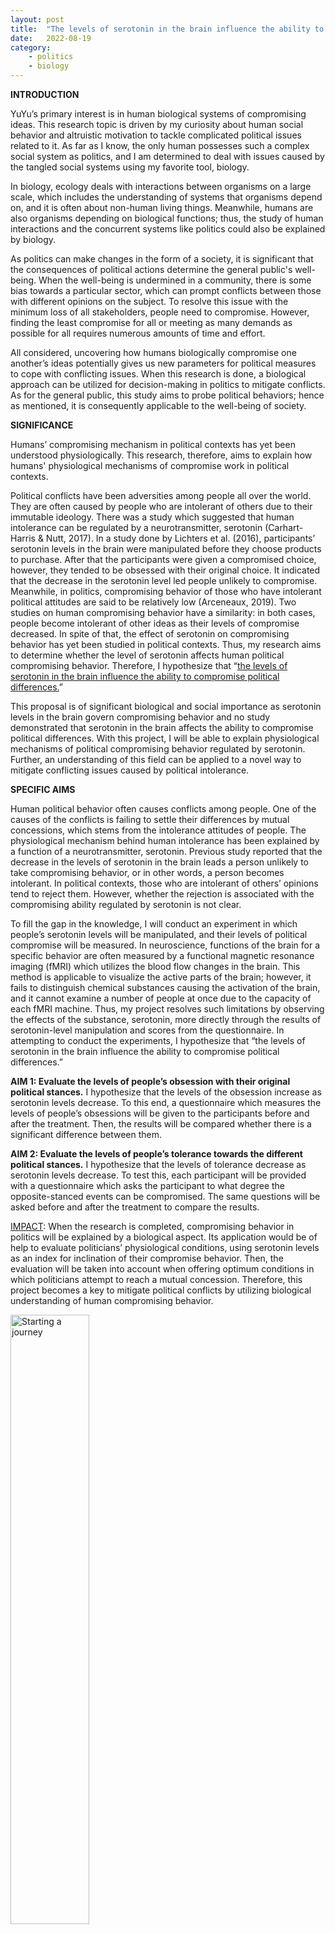 ```yaml
---
layout: post
title:  "The levels of serotonin in the brain influence the ability to compromise political differences?"
date:   2022-08-19
category: 
    - politics
    - biology
---
```


**INTRODUCTION**

YuYu’s primary interest is in human biological systems of compromising ideas. This research topic is driven by my curiosity about human social behavior and altruistic motivation to tackle complicated political issues related to it. As far as I know, the only human possesses such a complex social system as politics, and I am determined to deal with issues caused by the tangled social systems using my favorite tool, biology.

In biology, ecology deals with interactions between organisms on a large scale, which includes the understanding of systems that organisms depend on, and it is often about non-human living things. Meanwhile, humans are also organisms depending on biological functions; thus, the study of human interactions and the concurrent systems like politics could also be explained by biology. 

As politics can make changes in the form of a society, it is significant that the consequences of political actions determine the general public's well-being. When the well-being is undermined in a community, there is some bias towards a particular sector, which can prompt conflicts between those with different opinions on the subject. To resolve this issue with the minimum loss of all stakeholders, people need to compromise. However, finding the least compromise for all or meeting as many demands as possible for all requires numerous amounts of time and effort.

All considered, uncovering how humans biologically compromise one another’s ideas potentially gives us new parameters for political measures to cope with conflicting issues. When this research is done, a biological approach can be utilized for decision-making in politics to mitigate conflicts. As for the general public, this study aims to probe political behaviors; hence as mentioned, it is consequently applicable to the well-being of society.

**SIGNIFICANCE**

Humans’ compromising mechanism in political contexts has yet been understood physiologically. This research, therefore, aims to explain how humans' physiological mechanisms of compromise work in political contexts.

Political conflicts have been adversities among people all over the world. They are often caused by people who are intolerant of others due to their immutable ideology. There was a study which suggested that human intolerance can be regulated by a neurotransmitter, serotonin (Carhart-Harris & Nutt, 2017). In a study done by Lichters et al. (2016), participants’ serotonin levels in the brain were manipulated before they choose products to purchase. After that the participants were given a compromised choice, however, they tended to be obsessed with their original choice. It indicated that the decrease in the serotonin level led people unlikely to compromise. Meanwhile, in politics, compromising behavior of those who have intolerant political attitudes are said to be relatively low (Arceneaux, 2019). Two studies on human compromising behavior have a similarity: in both cases, people become intolerant of other ideas as their levels of compromise decreased. In spite of that, the effect of serotonin on compromising behavior has yet been studied in political contexts. Thus, my research aims to determine whether the level of serotonin affects human political compromising behavior. Therefore, I hypothesize that “<u>the levels of serotonin in the brain influence the ability to compromise political differences.</u>”

This proposal is of significant biological and social importance as serotonin levels in the brain govern compromising behavior and no study demonstrated that serotonin in the brain affects the ability to compromise political differences. With this project, I will be able to explain physiological mechanisms of political compromising behavior regulated by serotonin. Further, an understanding of this field can be applied to a novel way to mitigate conflicting issues caused by political intolerance.

**SPECIFIC AIMS**

Human political behavior often causes conflicts among people. One of the causes of the conflicts is failing to settle their differences by mutual concessions, which stems from the intolerance attitudes of people. The physiological mechanism behind human intolerance has been explained by a function of a neurotransmitter, serotonin. Previous study reported that the decrease in the levels of serotonin in the brain leads a person unlikely to take compromising behavior, or in other words, a person becomes intolerant. In political contexts, those who are intolerant of others’ opinions tend to reject them. However, whether the rejection is associated with the compromising ability regulated by serotonin is not clear.

To fill the gap in the knowledge, I will conduct an experiment in which people’s serotonin levels will be manipulated, and their levels of political compromise will be measured. In neuroscience, functions of the brain for a specific behavior are often measured by a functional magnetic resonance imaging (fMRI) which utilizes the blood flow changes in the brain. This method is applicable to visualize the active parts of the brain; however, it fails to distinguish chemical substances causing the activation of the brain, and it cannot examine a number of people at once due to the capacity of each fMRI machine. Thus, my project resolves such limitations by observing the effects of the substance, serotonin, more directly through the results of serotonin-level manipulation and scores from the questionnaire. In attempting to conduct the experiments, I hypothesize that “the levels of serotonin in the brain influence the ability to compromise political differences.”


**AIM 1: Evaluate the levels of people’s obsession with their original political stances.** I hypothesize that the levels of the obsession increase as serotonin levels decrease. To this end, a questionnaire which measures the levels of people’s obsessions will be given to the participants before and after the treatment. Then, the results will be compared whether there is a significant difference between them.


**AIM 2: Evaluate the levels of people’s tolerance towards the different political stances.** I hypothesize that the levels of tolerance decrease as serotonin levels decrease. To test this, each participant will be provided with a questionnaire which asks the participant to what degree the opposite-stanced events can be compromised. The same questions will be asked before and after the treatment to compare the results.


<u>IMPACT</u>: When the research is completed, compromising behavior in politics will be explained by a biological aspect. Its application would be of help to evaluate politicians’ physiological conditions, using serotonin levels as an index for inclination of their compromise behavior. Then, the evaluation will be taken into account when offering optimum conditions in which politicians attempt to reach a mutual concession. Therefore, this project becomes a key to mitigate political conflicts by utilizing biological understanding of human compromising behavior.

<img src="{{ site.baseurl }}/assets/images/serotonin-brain-exp-fig.png" alt="Starting a journey" style="width: 50%">

**APPROACH**

<u>Preliminary experiment</u>

In order to validate one of the experimental system, the blood testing process of a high performance liquid chromatography (HPLC) with Waters Pico-Tag column (Lee et al., 2011), people who are at their age of 50-59 will be recruited, consisting of 26 females and 26 males. They will be “screened for neurological and psychiatric disorders and given written informed consent before participating in the study. “Exclusion criteria include[s] history of cardiac, hepatic, renal, pulmonary, neurological, psychiatric, or gastrointestinal disorders, medication/drug use, and personal or family history of major depression or bipolar affective disorder (Crockett et al., 2009).”

Next, blood samples of the participants will be collected. A half portion of each blood sample will be examined with the HPLC with Waters Pico-Tag column (Lee et al., 2011) to measure the original concentration of tryptophan and large neutral amino acids (LNAA), and the ratio of tryptophan to other large neutral amino acids (TRP/LNAA ratio) will be calculated. The other half portion of each blood sample will be mixed with tryptophan, then examined in the same way. Then, the difference in the levels of tryptophan between two types of the samples will be calculated, and examined whether the difference is consistent with the amount of tryptophan added to each blood sample. This way, the blood testing process will be validated.


<u>Main experiment</u>

A hypothesis of this research is that “the levels of serotonin in the brain influence the ability to compromise political differences.” To test this hypothesis, I will recruit both female and male participants and women who are at their age of 50-59. I will recruit 26 males and 26 females for one experiment, and conduct the experiment twice. The screening will be done as the preliminary experiment.

To begin with, all participants will take the "obsession test" (Table 1). In the test, participants will be asked to either support or oppose four political statements, choosing how strongly they hold the stance from 5 (Very strong), 4 (Strong), 3 (Moderate), 2 (Not much), or 1 (Do not mind to change).

After the obsession test, "compromise test" (Table 2) will be conducted in which the participants will answer questions asking them to compromise their original stances on a scale of 1 (Absolutely not), 2 (Probably not), 3 (Probably fine) or 4 (Absolutely fine). The scores from both tests will be recorded.

Table. Questions for the obsession test.

| Consider following social affairs, take either support or oppose for each of them and choose to which degree you hold the stance from 5 (Very strong), 4 (Strong), 3 (Moderate), 2 (Not much), or 1 (Do not mind to change). |
|------------------------------------------------------------------------------------------------------------------------------------------------------------------------------------------------------------------------------|
| Q1. Abortion should be legalised in Japan.                                                                                                                                                                                   |
| Q2. The Constitution of Japan should allow Japanese collective self-defense.                                                                                                                                                 |
| Q3. The same-sex marrige should be allowed in the Constitution of Japan.                                                                                                                                                     |
| Q4. Japan should construct more nuclear power plants.   

Table 2. Questions for the compromise test.

| Consider a person who is against the participant's stance about each of four affairs in the obsession test, and answer the questions below with provided options: 1 (Absolutely not), 2 (Probably not), 3 (Probably fine) or 4 (Absolutely fine). |
|---------------------------------------------------------------------------------------------------------------------------------------------------------------------------------------------------------------------------------------------------|
| Q1. If a person who strongly (Against the participant's position) wanted to make a speech in your community, should he be allowed to speak or not?                                                                                                |
| Q2. Should a person who (Against the participant's position) be allowed to teach in a college or university or not?                                                                                                                               |
| Q3. If some people in your community suggested that a book written by a person who (Against the participant's position) should be taken out of your public library, would you favor removing this book or not? (Reverse coded)                    |
| Q4. Should a person who (Against the participant's position) be able to hold local public office or not?                                                                                                                                          |

Next, the concentration of tryptophan and LNAA will be measured by the validated blood testing process in the preliminary experiment, and the TRP/LNAA ratio will be calculated for all participants. 

After that, the participants will be divided into two groups (one group consists of 13 females and 13 males). The first group will be provided with acute tryptophan depletion (ATD) cocktail, which is a mixture of amino acids without tryptophan. The formulation is listed in Table 3 based on Richardet al. (2009). The second group of participants will be treated to a mock cocktail, which is a mixture of amino acids with tryptophan. The participants will take their cocktails orally. Then, the participants rest for 5 hours so that non-tryptophan amino acids outcompete tryptophan from entering into the brain, resulting in a lowered amount of tryptophan in the serotonergic terminals in the brain; hence, lowering the amount of serotonin synthesized in the brain. The process of treating two types of cocktails will be done by the double-blind protocol: neither participants nor providers know who has the mixture with tryptophan or without.

<img src="{{ site.baseurl }}/assets/images/trp-cocktail.png" alt="Starting a journey" style="width: 30%">

After the rest, blood samples of participants will be collected again to obtain the TRP/LNAA ratio that will be used to calculate the relative change in the levels of serotonin in the brain, comparing the pre and post treatment conditions. Lastly, the participants will take the same obsession and compromise tests that they had before the treatment. The scores will be compared with pretreatment conditions to evaluate the changes in the obsession and compromise levels of the participants.

In analyzing the data, first, the relative change between the original TRP/LNAA ratio and post-treatment TRP/LNAA ratio will be calculated. Then, the distribution of TRP/LNAA ratios of two groups will be tested to see whether the levels of serotonin are significantly different (the significance level is p-value < 0.05 in the two-sample t-test). Second, each group’s result from the obsession test will be organized respectively by calculating a relative change in each participant’s scores of pre and post treatment conditions. Likewise, relative changes of compromise test’s scores will be calculated. Third, the relative changes of the obsession test’s score will be compared between two groups to determine whether there is a significant difference (the significance level is p-value < 0.05 in the two-sample t-test). In the same way, the relative changes of the compromise test’s scores will be calculated to determine a significant difference between two groups.


**ANTICIPATED RESULTS**

There are four possible outcomes of the experiment: (i) the significant change in serotonin level in the brain influences both levels of obsession and compromise, (ii) the significant change in serotonin level in the brain influences only the obsession level, (iii) the significant change in serotonin level in the brain influences only the compromise level, or (iv) the significant change in serotonin level in the brain influences neither obsession level nor compromise level. In addition, the levels of obsession and/or compromise influenced by serotonin levels can either increase or decrease. My expectation is option (i) because when obsession levels decrease and compromise levels increase, it indicates two types of behaviors to compromise political differences are both influenced by serotonin.


---
References:

Arceneaux, K. (2019). The roots of intolerance and opposition to compromise: The effects of absolutism on political attitudes. Personality and Individual Differences, 151, 109498. [https://doi.org/10.1016/j.paid.2019.07.008](https://doi.org/10.1016/j.paid.2019.07.008)

Carhart-Harris, R., & Nutt, D. (2017). Serotonin and brain function: a tale of two receptors. Journal of Psychopharmacology, 31(9), 1091–1120. [https://doi.org/10.1177/0269881117725915](https://doi.org/10.1177/0269881117725915)


Crockett, M. J., Clark, L., & Robbins, T. W. (2009). Reconciling the Role of Serotonin in Behavioral Inhibition and Aversion: Acute Tryptophan Depletion Abolishes Punishment-Induced Inhibition in Humans. Journal of Neuroscience, 29(38), 11993–11999. [https://doi.org/10.1523/jneurosci.2513-09.2009](https://doi.org/10.1523/jneurosci.2513-09.2009)

Lee, M., Jayathilake, K., Dai, J., & Meltzer, H. Y. (2011). Decreased plasma tryptophan and tryptophan/large neutral amino acid ratio in patients with neuroleptic-resistant schizophrenia: Relationship to plasma cortisol concentration. Psychiatry Research, 185(3), 328–333. [https://doi.org/10.1016/j.psychres.2010.07.013](https://doi.org/10.1016/j.psychres.2010.07.013)


Lichters, M., Brunnlieb, C., Nave, G., Sarstedt, M., & Vogt, B. (2016). The Influence of Serotonin Deficiency on Choice Deferral and the Compromise Effect. Journal of Marketing Research, 53(2), 183–198. [https://doi.org/10.1509/jmr.14.0482](https://doi.org/10.1509/jmr.14.0482)


Richard, D. M., Dawes, M. A., Mathias, C. W., Acheson, A., Hill-Kapturczak, N., & Dougherty, D. M. (2009). L-Tryptophan: Basic Metabolic Functions, Behavioral Research and Therapeutic Indications. International Journal of Tryptophan Research, 2. [https://doi.org/10.4137/ijtr.s2129](https://doi.org/10.4137/ijtr.s2129)

